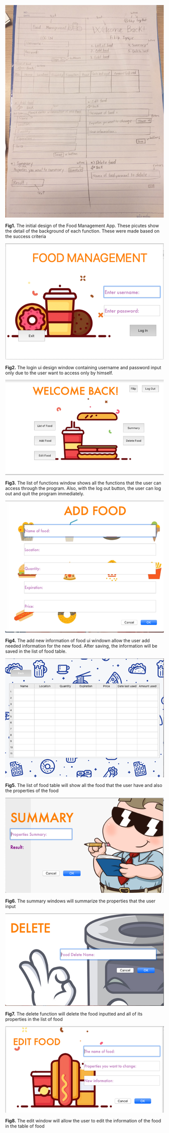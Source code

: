 ![SystemDiagram](1stDes.jpg)

  **Fig1.** The initial design of the Food Management App. These picutes show the detail of the background of each function. These were made based on the success criteria
  
![SystemDiagram](login.png)
  
  **Fig2.** The login ui design window containing username and password input only due to the user want to access only by himself. 
  
![SystemDiagram](ListFunct.png)
  
  **Fig3.** The list of functions window shows all the functions that the user can access through the program. Also, with the log out button, the user can log out and quit the program immediately.
  
 ![SystemDiagram](AddFood.png)
  
  **Fig4.** The add new information of food ui windown allow the user add needed information for the new food. After saving, the information will be saved in the list of food table.
 
 
 ![SystemDiagram](ListFood.png)
  
  **Fig5.** The list of food table will show all the food that the user have and also the properties of the food 
  
  
  ![SystemDiagram](Summary.png)
  
  **Fig6.** The summary windows will summarize the properties that the user input 
  
  
  ![SystemDiagram](Delete.png)
  
  **Fig7.** The delete function will delete the food inputted and all of its properties in the list of food
  
  
   ![SystemDiagram](EditF.png)
  
  **Fig8.** The edit window will allow the user to edit the information of the food in the table of food
  
  
  
  
  
  
  
  
  

 
